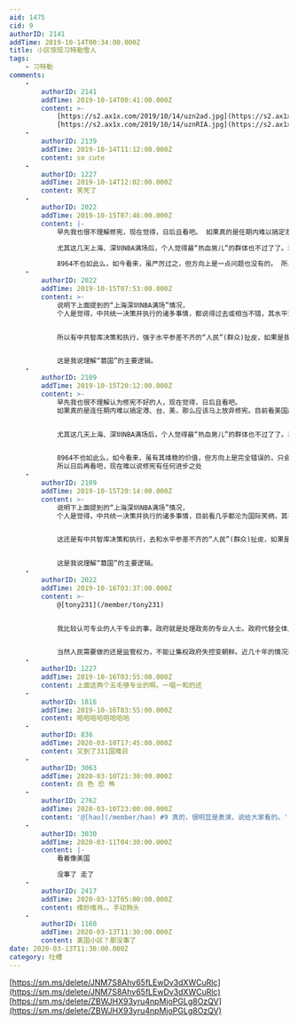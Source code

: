 ```yaml
---
aid: 1475
cid: 9
authorID: 2141
addTime: 2019-10-14T00:34:00.000Z
title: 小区惊现习特勒雪人
tags:
    - 习特勒
comments:
    -
        authorID: 2141
        addTime: 2019-10-14T00:41:00.000Z
        content: >-
            [https://s2.ax1x.com/2019/10/14/uzn2ad.jpg](https://s2.ax1x.com/2019/10/14/uzn2ad.jpg)
            [https://s2.ax1x.com/2019/10/14/uznRIA.jpg](https://s2.ax1x.com/2019/10/14/uznRIA.jpg)
    -
        authorID: 2139
        addTime: 2019-10-14T11:12:00.000Z
        content: so cute
    -
        authorID: 1227
        addTime: 2019-10-14T12:02:00.000Z
        content: 笑死了
    -
        authorID: 2022
        addTime: 2019-10-15T07:46:00.000Z
        content: |-
            早先我也很不理解修宪，现在觉得，日后且看吧。 如果真的是任期内难以搞定港、台、美，连任去攻坚也可以理解。

            尤其这几天上海、深圳NBA满场后，个人觉得最“热血男儿”的群体也不过了了。若政权集中在中共/习那边，起码不会如此有丧国格。

            8964不也如此么，如今看来，虽严厉过之，但方向上是一点问题也没有的。 所以日后再看吧，现在难以说好不好。
    -
        authorID: 2022
        addTime: 2019-10-15T07:53:00.000Z
        content: >-
            说明下上面提到的“上海深圳NBA满场”情况，
            个人是觉得，中共统一决策并执行的诸多事情，都说得过去或相当不错，其水平远超“人民群众”的平均水平。


            所以有中共智库决策和执行，强于水平参差不齐的“人民”(群众)扯皮，如果是我，真的和NBA粉丝扯其不清，说其不通，我宁愿让中共待办国家事务，也不愿让NBA粉丝行驶国家权利。


            这是我说理解“篡国”的主要逻辑。
    -
        authorID: 2109
        addTime: 2019-10-15T20:12:00.000Z
        content: >-
            早先我也很不理解认为修宪不好的人，现在觉得，日后且看吧。
            如果真的是连任期内难以搞定港、台、美，那么应该马上放弃修宪。目前看美国起码在习近平逝世前是绝对不可能的。


            尤其这几天上海、深圳NBA满场后，个人觉得最“热血男儿”的群体也不过了了。若舆论权集中在人民手里，起码不会因为一条推特就全民发出这些有丧人格，污蔑言论自由的统治者的声音。


            8964不也如此么，如今看来，虽有其维稳的价值，但方向上是完全错误的，只会导致人民对政府的矛盾越来越激烈。
            所以日后再看吧，现在难以说修宪有任何进步之处
    -
        authorID: 2109
        addTime: 2019-10-15T20:14:00.000Z
        content: >-
            说明下上面提到的“上海深圳NBA满场”情况，
            个人是觉得，中共统一决策并执行的诸多事情，目前看几乎都沦为国际笑柄，其平均水平甚至不如海外普通群众。


            这还是有中共智库决策和执行，去和水平参差不齐的“人民”(群众)扯皮，如果是我，真的和NBA战狼扯其不清，说其不通，我宁愿让人民行使他们的权力，也不愿让国家越俎代庖，规定人民应该支持什么不应该支持什么。宪法授予人民言论自由的权力，但是不代表政府可以借言论自由之名，打击言论自由之实。


            这是我说理解“篡国”的主要逻辑。
    -
        authorID: 2022
        addTime: 2019-10-16T03:37:00.000Z
        content: >-
            @[tony231](/member/tony231)


            我比较认可专业的人干专业的事，政府就是处理政务的专业人士。政府代替全体人民群众行驶国家权利不算“越俎代庖”，而且还是一种优势，比如台湾倒是民主，但从政府到人民，都傻得不行。而且台湾存在政府迎合选民的倾向，很多政府的行为就更傻了。


            当然人民需要做的还是监管权力，不能让集权政府失控变朝鲜。近几十年的情况来总结，中国没有这个顾虑吧，我觉得很多人担心过度了，仿佛一但是中央政府就要变朝鲜了，其实不是的。
    -
        authorID: 1227
        addTime: 2019-10-16T03:55:00.000Z
        content: 上面这两个五毛够专业的啊。一唱一和的还
    -
        authorID: 1816
        addTime: 2019-10-16T03:55:00.000Z
        content: 哈哈哈哈哈哈哈哈
    -
        authorID: 836
        addTime: 2020-03-10T17:45:00.000Z
        content: 又到了311国难日
    -
        authorID: 3063
        addTime: 2020-03-10T21:30:00.000Z
        content: 白 色 恐 怖
    -
        authorID: 2762
        addTime: 2020-03-10T23:00:00.000Z
        content: '@[hao](/member/hao) #9 真的，很明显是表演，说给大家看的。'
    -
        authorID: 3030
        addTime: 2020-03-11T04:30:00.000Z
        content: |-
            看着像美国

            没事了 走了
    -
        authorID: 2417
        addTime: 2020-03-12T05:00:00.000Z
        content: 维妙维肖。。手动狗头
    -
        authorID: 1160
        addTime: 2020-03-13T11:30:00.000Z
        content: 美国小区？那没事了
date: 2020-03-13T11:30:00.000Z
category: 吐槽
---
```


[https://sm.ms/delete/JNM7S8Ahy65fLEwDv3dXWCuRlc](https://sm.ms/delete/JNM7S8Ahy65fLEwDv3dXWCuRlc) [https://sm.ms/delete/ZBWJHX93yru4npMjoPGLg8OzQV](https://sm.ms/delete/ZBWJHX93yru4npMjoPGLg8OzQV)
